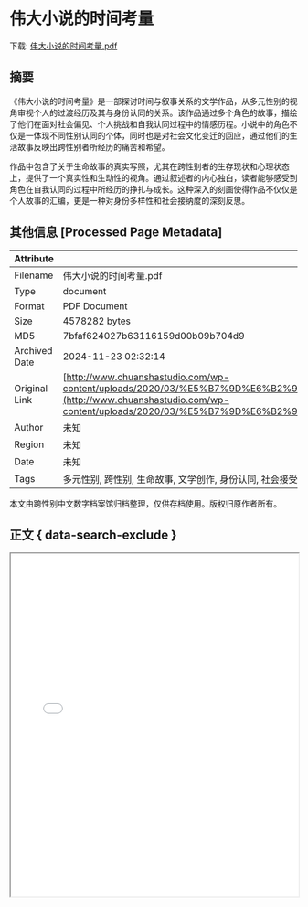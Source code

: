 # 伟大小说的时间考量

<!-- tcd_download_link -->
下载: <a href="../伟大小说的时间考量.pdf" download>伟大小说的时间考量.pdf</a>
<!-- tcd_download_link_end -->

## 摘要

<!-- tcd_abstract -->
《伟大小说的时间考量》是一部探讨时间与叙事关系的文学作品，从多元性别的视角审视个人的过渡经历及其与身份认同的关系。该作品通过多个角色的故事，描绘了他们在面对社会偏见、个人挑战和自我认同过程中的情感历程。小说中的角色不仅是一体现不同性别认同的个体，同时也是对社会文化变迁的回应，通过他们的生活故事反映出跨性别者所经历的痛苦和希望。

作品中包含了关于生命故事的真实写照，尤其在跨性别者的生存现状和心理状态上，提供了一个真实性和生动性的视角。通过叙述者的内心独白，读者能够感受到角色在自我认同的过程中所经历的挣扎与成长。这种深入的刻画使得作品不仅仅是个人故事的汇编，更是一种对身份多样性和社会接纳度的深刻反思。

<!-- tcd_abstract_end -->

## 其他信息 [Processed Page Metadata]

| Attribute       | Value                                  |
|-----------------|----------------------------------------|
| Filename        | 伟大小说的时间考量.pdf                             |
| Type            | document                                 |
| Format          | PDF Document                               |
| Size            | 4578282 bytes                           |
| MD5             | 7bfaf624027b63116159d00b09b704d9                                  |
| Archived Date   | 2024-11-23 02:32:14                             |
| Original Link   | [http://www.chuanshastudio.com/wp-content/uploads/2020/03/%E5%B7%9D%E6%B2%99%EF%BC%9A%E4%B8%AD%E5%9B%BD%E6%96%87%E5%AD%A6%E8%AF%A5%E4%B8%8D%E8%AF%A5%E9%9D%A2%E5%AF%B9%E4%BC%9F%E5%A4%A7%EF%BC%883%EF%BC%89%E3%80%8A%E8%8A%B1%E5%9F%8E%E3%80%8B2005%E5%B9%B4%E7%AC%AC%E5%85%AD%E6%9C%9F.pdf](http://www.chuanshastudio.com/wp-content/uploads/2020/03/%E5%B7%9D%E6%B2%99%EF%BC%9A%E4%B8%AD%E5%9B%BD%E6%96%87%E5%AD%A6%E8%AF%A5%E4%B8%8D%E8%AF%A5%E9%9D%A2%E5%AF%B9%E4%BC%9F%E5%A4%A7%EF%BC%883%EF%BC%89%E3%80%8A%E8%8A%B1%E5%9F%8E%E3%80%8B2005%E5%B9%B4%E7%AC%AC%E5%85%AD%E6%9C%9F.pdf)                         |
| Author          | 未知                               |
| Region          | 未知                               |
| Date            | 未知                                 |
| Tags            | 多元性别, 跨性别, 生命故事, 文学创作, 身份认同, 社会接受度                                 |

本文由跨性别中文数字档案馆归档整理，仅供存档使用。版权归原作者所有。


## 正文 { data-search-exclude }

<!-- tcd_main_text -->
<iframe src="../伟大小说的时间考量.pdf" width="100%" height="600px">
    <p>无法显示PDF，请下载查看。</p>
</iframe>
<!-- tcd_main_text_end -->


